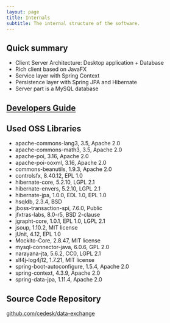 ```yaml
---
layout: page
title: Internals
subtitle: The internal structure of the software.
---
```


## Quick summary

* Client Server Architecture: Desktop application + Database
* Rich client based on JavaFX
* Service layer with Spring Context
* Persistence layer with Spring JPA and Hibernate
* Server part is a MySQL database

## [Developers Guide](/developers-guide)

## Used OSS Libraries

* apache-commons-lang3, 3.5, Apache 2.0
* apache-commons-math3, 3.5, Apache 2.0
* apache-poi, 3.16, Apache 2.0
* apache-poi-ooxml, 3.16, Apache 2.0
* commons-beanutils, 1.9.3, Apache 2.0
* controlsfx, 8.40.12, EPL 1.0
* hibernate-core, 5.2.10, LGPL 2.1
* hibernate-envers, 5.2.10, LGPL 2.1
* hibernate-jpa, 1.0.0, EDL 1.0, EPL 1.0
* hsqldb, 2.3.4, BSD
* jboss-transaction-spi, 7.6.0, Public
* jfxtras-labs, 8.0-r5, BSD 2-clause
* jgrapht-core, 1.0.1, EPL 1.0, LGPL 2.1
* jsoup, 1.10.2, MIT license
* jUnit, 4.12, EPL 1.0
* Mockito-Core, 2.8.47, MIT license
* mysql-connector-java, 6.0.6, GPL 2.0
* narayana-jta, 5.6.2, CC0, LGPL 2.1
* slf4j-log4j12, 1.7.21, MIT license
* spring-boot-autoconfigure, 1.5.4, Apache 2.0
* spring-context, 4.3.9, Apache 2.0
* spring-data-jpa, 1.11.4, Apache 2.0

## Source Code Repository
[github.com/cedesk/data-exchange](https://github.com/cedesk/data-exchange)
